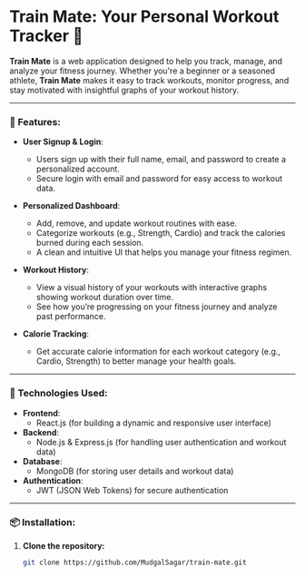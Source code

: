 # Train Mate: Your Personal Workout Tracker 💪

**Train Mate** is a web application designed to help you track, manage, and analyze your fitness journey. Whether you're a beginner or a seasoned athlete, **Train Mate** makes it easy to track workouts, monitor progress, and stay motivated with insightful graphs of your workout history.

---

### 🚀 Features:
- **User Signup & Login**: 
  - Users sign up with their full name, email, and password to create a personalized account. 
  - Secure login with email and password for easy access to workout data.

- **Personalized Dashboard**: 
  - Add, remove, and update workout routines with ease.
  - Categorize workouts (e.g., Strength, Cardio) and track the calories burned during each session.
  - A clean and intuitive UI that helps you manage your fitness regimen.

- **Workout History**:
  - View a visual history of your workouts with interactive graphs showing workout duration over time.
  - See how you’re progressing on your fitness journey and analyze past performance.

- **Calorie Tracking**: 
  - Get accurate calorie information for each workout category (e.g., Cardio, Strength) to better manage your health goals.

---

### 🔧 Technologies Used:
- **Frontend**: 
  - React.js (for building a dynamic and responsive user interface)
- **Backend**: 
  - Node.js & Express.js (for handling user authentication and workout data)
- **Database**: 
  - MongoDB (for storing user details and workout data)
- **Authentication**: 
  - JWT (JSON Web Tokens) for secure authentication

---

### 📦 Installation:

1. **Clone the repository:**
   ```bash
   git clone https://github.com/MudgalSagar/train-mate.git
